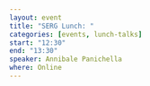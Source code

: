 ```yaml
---
layout: event
title: "SERG Lunch: "
categories: [events, lunch-talks]
start: "12:30"
end: "13:30"
speaker: Annibale Panichella
where: Online
---
```


